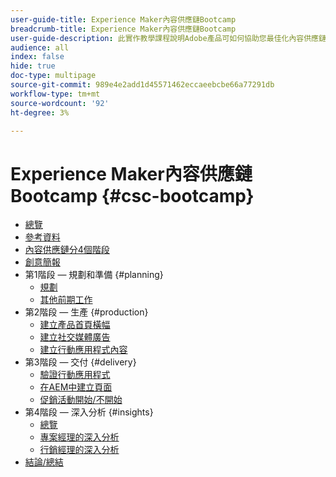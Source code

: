 ```yaml
---
user-guide-title: Experience Maker內容供應鏈Bootcamp
breadcrumb-title: Experience Maker內容供應鏈Bootcamp
user-guide-description: 此實作教學課程說明Adobe產品可如何協助您最佳化內容供應鏈。
audience: all
index: false
hide: true
doc-type: multipage
source-git-commit: 989e4e2add1d45571462eccaeebcbe66a77291db
workflow-type: tm+mt
source-wordcount: '92'
ht-degree: 3%

---
```



# Experience Maker內容供應鏈Bootcamp {#csc-bootcamp}

+ [總覽](/help/csc-bootcamp/overview.md)
+ [參考資料](/help/csc-bootcamp/reference-material.md)
+ [內容供應鏈分4個階段](/help/csc-bootcamp/csc-in-4-phases.md)
+ [創意簡報](/help/csc-bootcamp/creative-brief.md)
+ 第1階段 — 規劃和準備 {#planning}
   + [規劃](/help/csc-bootcamp/phases/planning/planning.md)
   + [其他前期工作](/help/csc-bootcamp/phases/planning/prework.md)
+ 第2階段 — 生產 {#production}
   + [建立產品首頁橫幅](/help/csc-bootcamp/phases/production/banner.md)
   + [建立社交媒體廣告](/help/csc-bootcamp/phases/production/social.md)
   + [建立行動應用程式內容](/help/csc-bootcamp/phases/production/app.md)
+ 第3階段 — 交付 {#delivery}
   + [驗證行動應用程式](/help/csc-bootcamp/phases/delivery/app.md)
   + [在AEM中建立頁面](/help/csc-bootcamp/phases/delivery/page-in-aem.md)
   + [促銷活動開始/不開始](/help/csc-bootcamp/phases/delivery/go-nogo.md)
+ 第4階段 — 深入分析 {#insights}
   + [總覽](/help/csc-bootcamp/phases/insights/overview.md)
   + [專案經理的深入分析](/help/csc-bootcamp/phases/insights/project-manager.md)
   + [行銷經理的深入分析](/help/csc-bootcamp/phases/insights/marketing-manager.md)
+ [結論/總結](/help/csc-bootcamp/conclusion.md)
